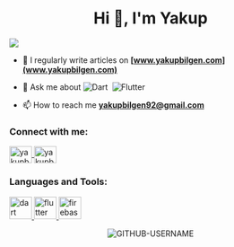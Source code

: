 <h1 align="center">Hi 👋, I'm Yakup</h1>

<img align="center" src="https://github.com/yakupbilgen/yakupbilgen/readme_cover.png" />

- 📝 I regularly write articles on **[www.yakupbilgen.com](www.yakupbilgen.com)**

- 💬 Ask me about ![Dart](https://img.shields.io/badge/Dart-05122A?style=flat&logo=dart&logoColor=29B6F6)&nbsp;
![Flutter](https://img.shields.io/badge/Flutter-05122A?style=flat&logo=flutter&logoColor=02569B)&nbsp;

- 📫 How to reach me **yakupbilgen92@gmail.com**

<h3 align="left">Connect with me:</h3>
<p align="left">
<a href="https://twitter.com/yakupbilqen" target="blank"><img align="center" src="https://raw.githubusercontent.com/rahuldkjain/github-profile-readme-generator/master/src/images/icons/Social/twitter.svg" alt="yakupbilqen" height="30" width="40" /> </a> 
<a href="https://linkedin.com/in/yakupbilgen" target="blank"><img align="center" src="https://raw.githubusercontent.com/rahuldkjain/github-profile-readme-generator/master/src/images/icons/Social/linked-in-alt.svg" alt="yakupbilgen" height="30" width="40" /> </a> 
</p>

<h3 align="left">Languages and Tools:</h3>
<p align="left">
  <a href="https://dart.dev" target="_blank"> <img src="https://www.vectorlogo.zone/logos/dartlang/dartlang-icon.svg" alt="dart" width="40" height="40"/> </a> 
  <a href="https://flutter.dev" target="_blank"> <img src="https://www.vectorlogo.zone/logos/flutterio/flutterio-icon.svg" alt="flutter" width="40" height="40"/> </a>  
  <a href="https://firebase.google.com/" target="_blank"> <img src="https://www.vectorlogo.zone/logos/firebase/firebase-icon.svg" alt="firebase" width="40" height="40"/> </a>  
</p>

<p align="center"> <img src="https://komarev.com/ghpvc/?username=yakupbilgen&label=Profile%20views&color=ce9927&style=flat" alt="GITHUB-USERNAME" /> </p>
